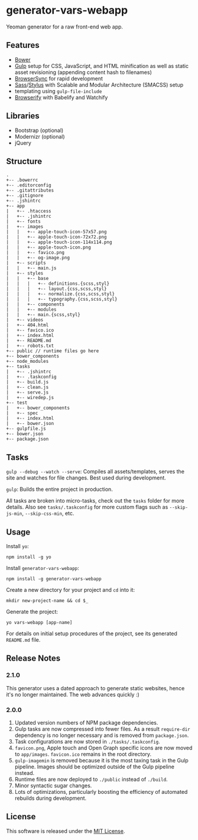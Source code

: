 # generator-vars-webapp

Yeoman generator for a raw front-end web app.

## Features

- [Bower](http://bower.io)
- [Gulp](http://gulpjs.com) setup for CSS, JavaScript, and HTML minification as well as static asset revisioning (appending content hash to filenames)
- [BrowserSync](http://www.browsersync.io) for rapid development
- [Sass](http://sass-lang.com)/[Stylus](https://learnboost.github.io/stylus/) with Scalable and Modular Architecture (SMACSS) setup
- templating using ```gulp-file-include```
- [Browserify](http://browserify.org) with Babelify and Watchify

## Libraries

- Bootstrap (optional)
- Modernizr (optional)
- jQuery

## Structure

```
.
+-- .bowerrc
+-- .editorconfig
+-- .gitattributes
+-- .gitignore
+-- .jshintrc
+-- app
|   +-- .htaccess
|   +-- .jshintrc
|   +-- fonts
|   +-- images
|   |   +-- apple-touch-icon-57x57.png
|   |   +-- apple-touch-icon-72x72.png
|   |   +-- apple-touch-icon-114x114.png
|   |   +-- apple-touch-icon.png
|   |   +-- favico.png
|   |   +-- og-image.png
|   +-- scripts
|   |   +-- main.js
|   +-- styles
|   |   +-- base
|   |   |   +-- definitions.{scss,styl}
|   |   |   +-- layout.{css,scss,styl}
|   |   |   +-- normalize.{css,scss,styl}
|   |   |   +-- typography.{css,scss,styl}
|   |   +-- components
|   |   +-- modules
|   |   +-- main.{scss,styl}
|   +-- videos
|   +-- 404.html
|   +-- favico.ico
|   +-- index.html
|   +-- README.md
|   +-- robots.txt
+-- public // runtime files go here
+-- bower_components
+-- node_modules
+-- tasks
|   +-- .jshintrc
|   +-- .taskconfig
|   +-- build.js
|   +-- clean.js
|   +-- serve.js
|   +-- wiredep.js
+-- test
|   +-- bower_components
|   +-- spec
|   +-- index.html
|   +-- bower.json
+-- gulpfile.js
+-- bower.json
+-- package.json
```

## Tasks

```gulp --debug --watch --serve```: Compiles all assets/templates, serves the site and watches for file changes. Best used during development.

```gulp```: Builds the entire project in production.

All tasks are broken into micro-tasks, check out the ```tasks``` folder for more details. Also see ```tasks/.taskconfig``` for more custom flags such as ```--skip-js-min```, ```--skip-css-min```, etc.

## Usage

Install ```yo```:
```
npm install -g yo
```

Install ```generator-vars-webapp```:
```
npm install -g generator-vars-webapp
```

Create a new directory for your project and ```cd``` into it:
```
mkdir new-project-name && cd $_
```

Generate the project:
```
yo vars-webapp [app-name]
```

For details on initial setup procedures of the project, see its generated ```README.md``` file.

## Release Notes

### 2.1.0

This generator uses a dated approach to generate static websites, hence it's no longer maintained. The web advances quickly :)

### 2.0.0
1. Updated version numbers of NPM package dependencies.
2. Gulp tasks are now compressed into fewer files. As a result `require-dir` dependency is no longer necessary and is removed from `package.json`.
3. Task configurations are now stored in `./tasks/.taskconfig`.
4. `favicon.png`, Apple touch and Open Graph specific icons are now moved to `app/images`. `favicon.ico` remains in the root directory.
5. `gulp-imagemin` is removed because it is the most taxing task in the Gulp pipeline. Images should be optimized outside of the Gulp pipeline instead.
6. Runtime files are now deployed to `./public` instead of `./build`.
6. Minor syntactic sugar changes.
7. Lots of optimizations, particularly boosting the efficiency of automated rebuilds during development.

## License

This software is released under the [MIT License](http://opensource.org/licenses/MIT).
